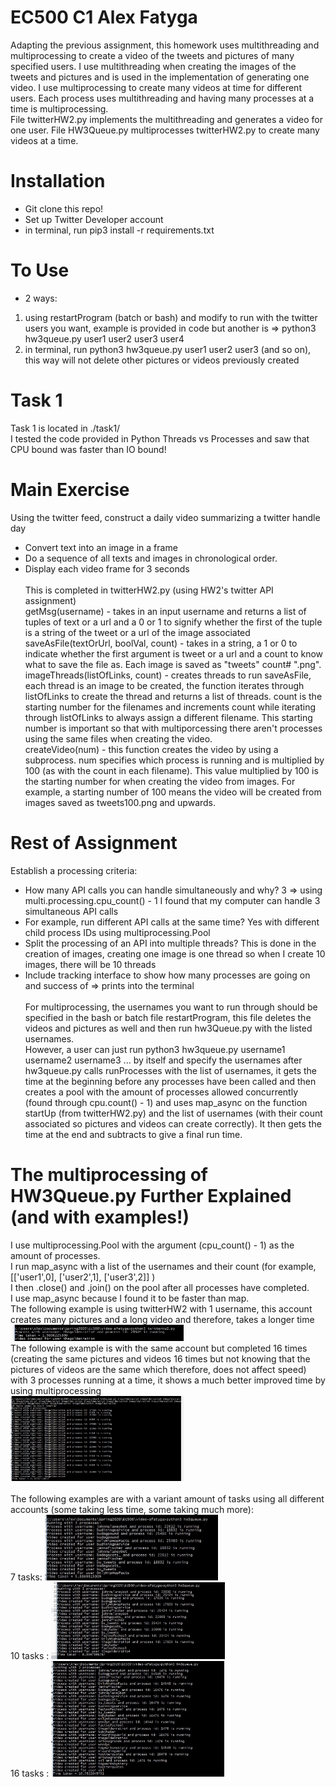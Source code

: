 # EC500 C1 Alex Fatyga
Adapting the previous assignment, this homework uses multithreading and multiprocessing to create a video of the tweets and pictures of many specified users. I use multithreading when creating the images of the tweets and pictures and is used in the implementation of generating one video. I use multiprocessing to create many videos at time for different users. Each process uses multithreading and having many processes at a time is multiprocessing. <br>
File twitterHW2.py implements the multithreading and generates a video for one user. File HW3Queue.py multiprocesses twitterHW2.py to create many videos at a time.

# Installation
- Git clone this repo!
- Set up Twitter Developer account
- in terminal, run pip3 install -r requirements.txt

# To Use
- 2 ways: 
1. using restartProgram (batch or bash) and modify to run with the twitter users you want, example is provided in code but another is => python3 hw3queue.py user1 user2 user3 user4
2. in terminal, run python3 hw3queue.py user1 user2 user3        (and so on), this way will not delete other pictures or videos previously created

# Task 1 
Task 1 is located in ./task1/ <br>
I tested the code provided in Python Threads vs Processes and saw that CPU bound was faster than IO bound!

# Main Exercise
Using the twitter feed, construct a daily video summarizing a twitter handle day <br>
- Convert text into an image in a frame
- Do a sequence of all texts and images in chronological order.
- Display each video frame for 3 seconds 
<br> <br>
This is completed in twitterHW2.py (using HW2's twitter API assignment) <br>
getMsg(username) - takes in an input username and returns a list of tuples of text or a url and a 0 or 1 to signify whether the first of the tuple is a string of the tweet or a url of the image associated <br>
saveAsFile(textOrUrl, boolVal, count) - takes in a string, a 1 or 0 to indicate whether the first argument is tweet or a url and a count to know what to save the file as. Each image is saved as "tweets" count# ".png".  <br>
imageThreads(listOfLinks, count) - creates threads to run saveAsFile, each thread is an image to be created, the function iterates through listOfLinks to create the thread and returns a list of threads. count is the starting number for the filenames and increments count while iterating through listOfLinks to always assign a different filename. This starting number is important so that with multiporcessing there aren't processes using the same files when creating the video. <br>
createVideo(num) - this function creates the video by using a subprocess. num specifies which process is running and is multiplied by 100 (as with the count in each filename). This value multiplied by 100 is the starting number for when creating the video from images. For example, a starting number of 100 means the video will be created from images saved as tweets100.png and upwards. <br>

# Rest of Assignment
Establish a processing criteria: <br>
- How many API calls you can handle simultaneously and why? 3 => using multi.processing.cpu_count() - 1 I found that my computer can handle 3 simultaneous API calls
- For example, run different API calls at the same time? Yes with different child process IDs using multiprocessing.Pool
- Split the processing of an API into multiple threads? This is done in the creation of images, creating one image is one thread so when I create 10 images, there will be 10 threads
- Include tracking interface to show how many processes are going on and success of => prints into the terminal
<br> <br>
For multiprocessing, the usernames you want to run through should be specified in the bash or batch file restartProgram, this file deletes the videos and pictures as well and then run hw3Queue.py with the listed usernames. <br>
However, a user can just run python3 hw3queue.py username1 username2 username3 ...  by itself and specify the usernames after <br>
hw3queue.py calls runProcesses with the list of usernames, it gets the time at the beginning before any processes have been called and then creates a pool with the amount of processes allowed concurrently (found through cpu.count() - 1) and uses map_async on the function startUp (from twitterHW2.py) and the list of usernames (with their count associated so pictures and videos can create correctly). It then gets the time at the end and subtracts to give a final run time.


# The multiprocessing of HW3Queue.py Further Explained (and with examples!)
I use multiprocessing.Pool with the argument (cpu_count() - 1) as the amount of processes. <br>
I run map_async with a list of the usernames and their count (for example, [['user1',0], ['user2',1], ['user3',2]] ) <br>
I then .close() and .join() on the pool after all processes have completed. <br>
I use map_async because I found it to be faster than map. <br>
The following example is using twitterHW2 with 1 username, this account creates many pictures and a long video and therefore, takes a longer time<br>
<img src="usingTwitterHW2Time.JPG" width="55%" /> 
<br>
The following example is with the same account but completed 16 times (creating the same pictures and videos 16 times but not knowing that the pictures of videos are the same which therefore, does not affect speed) with 3 processes running at a time, it shows a much better improved time by using multiprocessing <br>
<img src="usingHW3QueueFileW16Tasks.JPG" width="55%" /> 
<br> <br>
The following examples are with a variant amount of tasks using all different accounts (some taking less time, some taking much more): <br>
7 tasks: <img src="7users.JPG" width="55%" />  <br>
10 tasks : <img src="10users.JPG" width="55%" />  <br>
16 tasks : <img src="16users.JPG" width="55%" /> 



